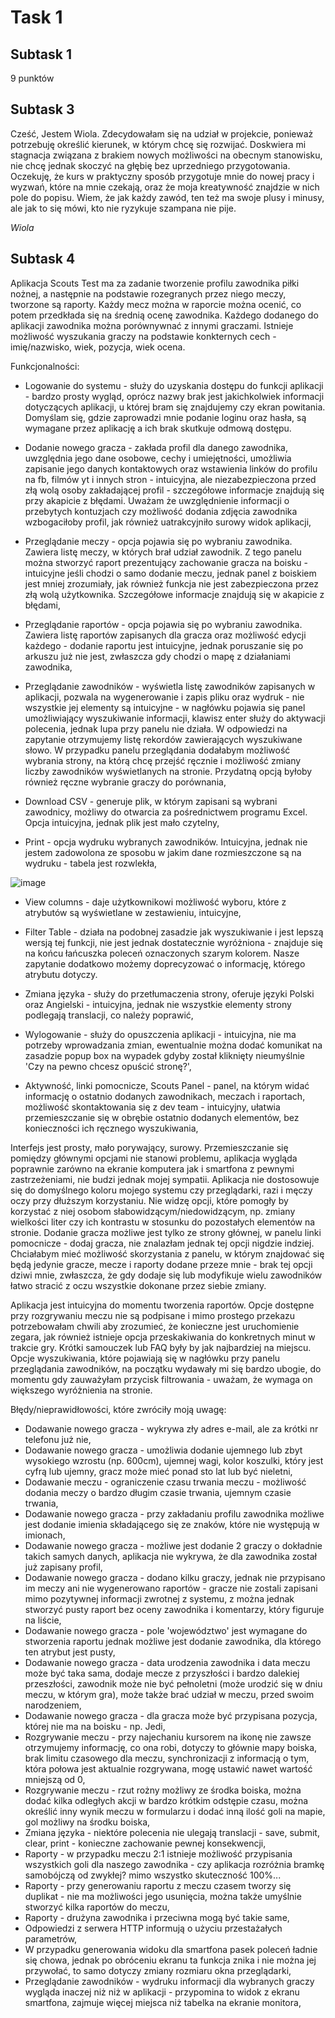 # Task 1

## Subtask 1

9 punktów


## Subtask 3

Cześć, 
Jestem Wiola. Zdecydowałam się na udział w projekcie, ponieważ potrzebuję określić kierunek, w którym chcę się rozwijać. Doskwiera mi stagnacja związana z brakiem nowych możliwości na obecnym stanowisku, nie chcę jednak skoczyć na głębię bez uprzedniego przygotowania. Oczekuję, że kurs w praktyczny sposób przygotuje mnie do nowej pracy i wyzwań, które na mnie czekają, oraz że moja kreatywność znajdzie w nich pole do popisu. Wiem, że jak każdy zawód, ten też ma swoje plusy i minusy, ale jak to się mówi, kto nie ryzykuje szampana nie pije. 

*Wiola*


## Subtask 4

Aplikacja Scouts Test ma za zadanie tworzenie profilu zawodnika piłki nożnej, a następnie na podstawie rozegranych przez niego meczy, tworzone są raporty. Każdy mecz można w raporcie można ocenić, co potem przedkłada się na średnią ocenę zawodnika. Każdego dodanego do aplikacji zawodnika można porównywnać z innymi graczami. Istnieje możliwość wyszukania graczy na podstawie konkternych cech - imię/nazwisko, wiek, pozycja, wiek ocena.  

Funkcjonalności:
* Logowanie do systemu - służy do uzyskania dostępu do funkcji aplikacji - bardzo prosty wygląd, oprócz nazwy brak jest jakichkolwiek informacji dotyczących aplikacji, u której bram się znajdujemy czy ekran powitania. Domyślam się, gdzie zaprowadzi mnie podanie loginu oraz hasła, są wymagane przez aplikację a ich brak skutkuje odmową dostępu. 

* Dodanie nowego gracza - zakłada profil dla danego zawodnika, uwzględnia jego dane osobowe, cechy i umiejętności, umożliwia zapisanie jego danych kontaktowych oraz wstawienia linków do profilu na fb, filmów yt i innych stron - intuicyjna, ale niezabezpieczona przed złą wolą osoby zakładającej profil - szczegółowe informacje znajdują się przy akapicie z błędami. Uważam że uwzględnienie informacji o przebytych kontuzjach czy możliwość dodania zdjęcia zawodnika wzbogaciłoby profil, jak również uatrakcyjniło surowy widok aplikacji,

* Przeglądanie meczy - opcja pojawia się po wybraniu zawodnika. Zawiera listę meczy, w których brał udział zawodnik. Z tego panelu można stworzyć raport prezentujący zachowanie gracza na boisku - intuicyjne jeśli chodzi o samo dodanie meczu, jednak panel z boiskiem jest mniej zrozumiały, jak również funkcja nie jest zabezpieczona przez złą wolą użytkownika. Szczegółowe informacje znajdują się w akapicie z błędami,

* Przeglądanie raportów - opcja pojawia się po wybraniu zawodnika. Zawiera listę raportów zapisanych dla gracza oraz możliwość edycji każdego - dodanie raportu jest intuicyjne, jednak poruszanie się po arkuszu już nie jest, zwłaszcza gdy chodzi o mapę z działaniami zawodnika,

* Przeglądanie zawodników - wyświetla listę zawodników zapisanych w aplikacji, pozwala na wygenerowanie i zapis pliku oraz wydruk - nie wszystkie jej elementy są intuicyjne - w nagłówku pojawia się panel umożliwiający wyszukiwanie informacji, klawisz enter służy do aktywacji polecenia, jednak lupa przy panelu nie działa. W odpowiedzi na zapytanie otrzymujemy listę rekordów zawierających wyszukiwane słowo. W przypadku panelu przeglądania dodałabym możliwość wybrania strony, na którą chcę przejść ręcznie i możliwość zmiany liczby zawodników wyświetlanych na stronie. Przydatną opcją byłoby również ręczne wybranie graczy do porównania,

* Download CSV - generuje plik, w którym zapisani są wybrani zawodnicy, możliwy do otwarcia za pośrednictwem programu Excel. Opcja intuicyjna, jednak plik jest mało czytelny,

* Print - opcja wydruku wybranych zawodników. Intuicyjna, jednak nie jestem zadowolona ze sposobu w jakim dane rozmieszczone są na wydruku - tabela jest rozwlekła, 

![image](https://user-images.githubusercontent.com/128975245/234106629-f811c9d6-335d-4c92-aa6f-edada4eed640.png)

* View columns - daje użytkownikowi możliwość wyboru, które z atrybutów są wyświetlane w zestawieniu, intuicyjne, 

* Filter Table - działa na podobnej zasadzie jak wyszukiwanie i jest lepszą wersją tej funkcji, nie jest jednak dostatecznie wyróżniona - znajduje się na końcu łańcuszka poleceń oznaczonych szarym kolorem. Nasze zapytanie dodatkowo możemy doprecyzować o informację, którego atrybutu dotyczy.

* Zmiana języka - służy do przetłumaczenia strony, oferuje języki Polski oraz Angielski - intuicyjna, jednak nie wszystkie elementy strony podlegają translacji, co należy poprawić,

* Wylogowanie - służy do opuszczenia aplikacji - intuicyjna, nie ma potrzeby wprowadzania zmian, ewentualnie można dodać komunikat na zasadzie popup box na wypadek gdyby został kliknięty nieumyślnie 'Czy na pewno chcesz opuścić stronę?',

* Aktywność, linki pomocnicze, Scouts Panel - panel, na którym widać informację o ostatnio dodanych zawodnikach, meczach i raportach, możliwość skontaktowania się z dev team - intuicyjny, ułatwia przemieszczanie się w obrębie ostatnio dodanych elementów, bez konieczności ich ręcznego wyszukiwania,



Interfejs jest prosty, mało porywający, surowy. Przemieszczanie się pomiędzy głównymi opcjami nie stanowi problemu, aplikacja wygląda poprawnie zarówno na ekranie komputera jak i smartfona z pewnymi zastrzeżeniami, nie budzi jednak mojej sympatii. Aplikacja nie dostosowuje się do domyślnego koloru mojego systemu czy przeglądarki, razi i męczy oczy przy dłuższym korzystaniu. Nie widzę opcji, które pomogły by korzystać z niej osobom słabowidzącym/niedowidzącym, np. zmiany wielkości liter czy ich kontrastu w stosunku do pozostałych elementów na stronie. Dodanie gracza możliwe jest tylko ze strony głównej, w panelu linki pomocnicze - dodaj gracza, nie znalazłam jednak tej opcji nigdzie indziej. Chciałabym mieć możliwość skorzystania z panelu, w którym znajdować się będą jedynie gracze, mecze i raporty dodane przeze mnie - brak tej opcji dziwi mnie, zwłaszcza, że gdy dodaje się lub modyfikuje wielu zawodników łatwo stracić z oczu wszystkie dokonane przez siebie zmiany.

Aplikacja jest intuicyjna do momentu tworzenia raportów. Opcje dostępne przy rozgrywaniu meczu nie są podpisane i mimo prostego przekazu potrzebowałam chwili aby zrozumieć, że konieczne jest uruchomienie zegara, jak również istnieje opcja przeskakiwania do konkretnych minut w trakcie gry. Krótki samouczek lub FAQ były by jak najbardziej na miejscu. Opcje wyszukiwania, które pojawiają się w nagłówku przy panelu przeglądania zawodników, na początku wydawały mi się bardzo ubogie, do momentu gdy zauważyłam przycisk filtrowania - uważam, że wymaga on większego wyróżnienia na stronie.

Błędy/nieprawidłowości, które zwróciły moją uwagę:
* Dodawanie nowego gracza - wykrywa zły adres e-mail, ale za krótki nr telefonu już nie,
* Dodawanie nowego gracza - umożliwia dodanie ujemnego lub zbyt wysokiego wzrostu (np. 600cm), ujemnej wagi, kolor koszulki, który jest cyfrą lub ujemny, gracz może mieć ponad sto lat lub być nieletni,
* Dodawanie meczu - ograniczenie czasu trwania meczu - możliwość dodania meczy o bardzo długim czasie trwania, ujemnym czasie trwania,
* Dodawanie nowego gracza - przy zakładaniu profilu zawodnika możliwe jest dodanie imienia składającego się ze znaków, które nie występują w imionach,
* Dodawanie nowego gracza - możliwe jest dodanie 2 graczy o dokładnie takich samych danych, aplikacja nie wykrywa, że dla zawodnika został już zapisany profil,
* Dodawanie nowego gracza - dodano kilku graczy, jednak nie przypisano im meczy ani nie wygenerowano raportów - gracze nie zostali zapisani mimo pozytywnej informacji zwrotnej z systemu, z można jednak stworzyć pusty raport bez oceny zawodnika i komentarzy, który figuruje na liście,
* Dodawanie nowego gracza - pole 'województwo' jest wymagane do stworzenia raportu jednak możliwe jest dodanie zawodnika, dla którego ten atrybut jest pusty,
* Dodawanie nowego gracza - data urodzenia zawodnika i data meczu może być taka sama, dodaje mecze z przyszłości i bardzo dalekiej przeszłości, zawodnik może nie być pełnoletni (może urodzić się w dniu meczu, w którym gra), może także brać udział w meczu, przed swoim narodzeniem,
* Dodawanie nowego gracza - dla gracza może być przypisana pozycja, której nie ma na boisku - np. Jedi,
* Rozgrywanie meczu - przy najechaniu kursorem na ikonę nie zawsze otrzymujemy informację, co ona robi, dotyczy to głównie mapy boiska, brak limitu czasowego dla meczu, synchronizacji z informacją o tym, która połowa jest aktualnie rozgrywana, mogę ustawić nawet wartość  mniejszą od 0,
* Rozgrywanie meczu - rzut rożny możliwy ze środka boiska, można dodać kilka odległych akcji w bardzo krótkim odstępie czasu, można określić inny wynik meczu w formularzu i dodać inną ilość goli na mapie, gol możliwy na środku boiska,
* Zmiana języka - niektóre polecenia nie ulegają translacji - save, submit, clear, print - konieczne zachowanie pewnej konsekwencji,
* Raporty - w przypadku meczu 2:1 istnieje możliwość przypisania wszystkich goli dla naszego zawodnika - czy aplikacja rozróżnia bramkę samobójczą od zwykłej? mimo wszystko skuteczność 100%...
* Raporty - przy generowaniu raportu z meczu czasem tworzy się duplikat - nie ma możliwości jego usunięcia, można także umyślnie stworzyć kilka raportów do meczu,
* Raporty - drużyna zawodnika i przeciwna mogą być takie same,
* Odpowiedzi z serwera HTTP informują o użyciu przestażałych parametrów,
* W przypadku generowania widoku dla smartfona pasek poleceń ładnie się chowa, jednak po obróceniu ekranu ta funkcja znika i nie można jej przywołać, to samo dotyczy zmiany rozmiaru okna przeglądarki,
* Przeglądanie zawodników - wydruku informacji dla wybranych graczy wygląda inaczej niż niż w aplikacji - przypomina to widok z ekranu smartfona, zajmuje więcej miejsca niż tabelka na ekranie monitora,









